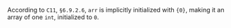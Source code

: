 According to `C11`, `§6.9.2.6`, `arr` is implicitly initialized with `{0}`, making it an array of one `int`, initialized to `0`.
